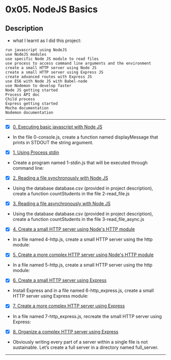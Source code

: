 # 0x05. NodeJS Basics

## Description
   + what I learnt as I did this project:
```
run javascript using NodeJS
use NodeJS modules
use specific Node JS module to read files
use process to access command line arguments and the environment
create a small HTTP server using Node JS
create a small HTTP server using Express JS
create advanced routes with Express JS
use ES6 with Node JS with Babel-node
use Nodemon to develop faster
Node JS getting started
Process API doc
Child process
Express getting started
Mocha documentation
Nodemon documentation
```
---

+ [x] [0. Executing basic javascript with Node JS](./0-console.js)

* In the file 0-console.js, create a function named displayMessage that prints in STDOUT the string argument.

+ [x] [1. Using Process stdin](./1-stdin.js)

* Create a program named 1-stdin.js that will be executed through command line:

+ [x] [2. Reading a file synchronously with Node JS](./2-read_file.js)

* Using the database database.csv (provided in project description), create a function countStudents in the file 2-read_file.js

+ [x] [3. Reading a file asynchronously with Node JS](./3-read_file_async.js)

* Using the database database.csv (provided in project description), create a function countStudents in the file 3-read_file_async.js

+ [x] [4. Create a small HTTP server using Node's HTTP module](./4-http.js)

* In a file named 4-http.js, create a small HTTP server using the http module:

+ [x] [5. Create a more complex HTTP server using Node's HTTP module](./5-http.js)

* In a file named 5-http.js, create a small HTTP server using the http module:

+ [x] [6. Create a small HTTP server using Express](./6-http_express.js)

* Install Express and in a file named 6-http_express.js, create a small HTTP server using Express module:

+ [x] [7. Create a more complex HTTP server using Express](./7-http_express.js)

* In a file named 7-http_express.js, recreate the small HTTP server using Express:

+ [x] [8. Organize a complex HTTP server using Express](./full_server/utils.js)

* Obviously writing every part of a server within a single file is not sustainable. Let’s create a full server in a directory named full_server.

---


